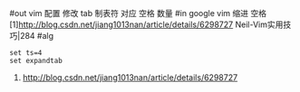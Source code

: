 #out
vim 配置 修改 tab 制表符 对应 空格 数量
#in
google vim 缩进 空格
[1]http://blog.csdn.net/jiang1013nan/article/details/6298727
Neil-Vim实用技巧|284
#alg
```
set ts=4
set expandtab
```
1. http://blog.csdn.net/jiang1013nan/article/details/6298727
